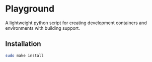 # Playground

A lightweight python script for creating development containers and environments with building support.

## Installation
```bash
sudo make install
```
